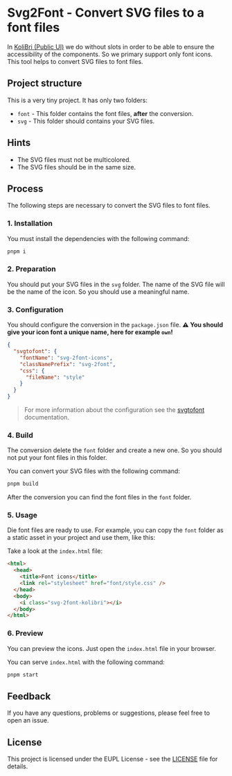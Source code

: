 # Svg2Font - Convert SVG files to a font files

In [KoliBri (Public UI)](https://public-ui.github.io) we do without slots in order to be able to ensure the accessibility of the components. So we primary support only font icons. This tool helps to convert SVG files to font files.

## Project structure

This is a very tiny project. It has only two folders:

- `font` - This folder contains the font files, **after** the conversion.
- `svg` - This folder should contains your SVG files.

## Hints

- The SVG files must not be multicolored.
- The SVG files should be in the same size.

## Process

The following steps are necessary to convert the SVG files to font files.

### 1. Installation

You must install the dependencies with the following command:

```bash
pnpm i
```

### 2. Preparation

You should put your SVG files in the `svg` folder. The name of the SVG file will be the name of the icon. So you should use a meaningful name.

### 3. Configuration

You should configure the conversion in the `package.json` file. **⚠️ You should give your icon font a unique name, here for example `own`!**

```json
{
  "svgtofont": {
    "fontName": "svg-2font-icons",
    "classNamePrefix": "svg-2font",
    "css": {
      "fileName": "style"
    }
  }
}
```

> For more information about the configuration see the [svgtofont](https://wangchujiang.com/svgtofont/) documentation.

### 4. Build

The conversion delete the `font` folder and create a new one. So you should not put your font files in this folder.

You can convert your SVG files with the following command:

```bash
pnpm build
```

After the conversion you can find the font files in the `font` folder.

### 5. Usage

Die font files are ready to use. For example, you can copy the `font` folder as a static asset in your project and use them, like this:

Take a look at the `index.html` file:

```html
<html>
  <head>
    <title>Font icons</title>
    <link rel="stylesheet" href="font/style.css" />
  </head>
  <body>
    <i class="svg-2font-kolibri"></i>
  </body>
</html>
```

### 6. Preview

You can preview the icons. Just open the `index.html` file in your browser.

You can serve `index.html` with the following command:

```bash
pnpm start
```

## Feedback

If you have any questions, problems or suggestions, please feel free to open an issue.

## License

This project is licensed under the EUPL License - see the [LICENSE](LICENSE) file for details.
